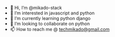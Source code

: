 - 👋 Hi, I’m @mikado-stack
- 👀 I’m interested in javascript and python
- 🌱 I’m currently learning python django
- 💞️ I’m looking to collaborate on python
- 📫 How to reach me @ techmikado@gmail.com

<!---
mikado-stack/mikado-stack is a ✨ special ✨ repository because its `README.md` (this file) appears on your GitHub profile.
You can click the Preview link to take a look at your changes.
--->
